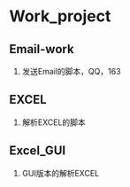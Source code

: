# Work_project
## Email-work
1. 发送Email的脚本，QQ，163
## EXCEL
1. 解析EXCEL的脚本
## Excel_GUI
1. GUI版本的解析EXCEL